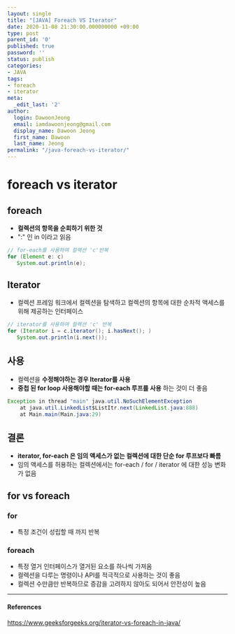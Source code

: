 ```yaml
---
layout: single
title: "[JAVA] Foreach VS Iterator"
date: 2020-11-08 21:30:00.000000000 +09:00
type: post
parent_id: '0'
published: true
password: ''
status: publish
categories:
- JAVA
tags:
- foreach
- iterator
meta:
  _edit_last: '2'
author:
  login: DawoonJeong
  email: iamdawoonjeong@gmail.com
  display_name: Dawoon Jeong
  first_name: Dawoon
  last_name: Jeong
permalink: "/java-foreach-vs-iterator/"
---
```

# foreach vs iterator 

## foreach
- **컬렉션의 항목을 순회하기 위한 것**
- ":" 인 in 이라고 읽음 

```java
// for-each를 사용하여 컬렉션 'c'반복 
for (Element e: c)
   System.out.println(e);
```

## Iterator 
- 컬렉션 프레임 워크에서 컬렉션을 탐색하고 컬렉션의 항목에 대한 순차적 액세스를 위해 제공하는 인터페이스
   
```java
// iterator를 사용하여 컬렉션 'c' 반복 
for (Iterator i = c.iterator(); i.hasNext(); ) 
   System.out.println(i.next());
```

## 사용 
- 컬렉션을 **수정해야하는 경우 Iterator를 사용**
- **중첩 된 for loop 사용해야할 때는 for-each 루프를 사용** 하는 것이 더 좋음

```java
Exception in thread "main" java.util.NoSuchElementException
    at java.util.LinkedList$ListItr.next(LinkedList.java:888)
    at Main.main(Main.java:29)
```

## 결론
- **iterator, for-each 은 임의 액세스가 없는 컬렉션에 대한 단순 for 루프보다 빠름** 
- 임의 액세스를 허용하는 컬렉션에서는 for-each / for / iterator 에 대한 성능 변화가 없음 


##  for vs foreach

###  for  
- 특정 조건이 성립할 때 까지 반복

### foreach 
- 특정 열거 인터페이스가 열거된 요소를 하나씩 가져옴
- 컬렉션을 다루는 명령이나 API를 적극적으로 사용하는 것이 좋음
- 컬렉션 수만큼만 반복하므로 증감을 고려하지 않아도 되어서 안전성이 높음

---
#### References
<https://www.geeksforgeeks.org/iterator-vs-foreach-in-java/>